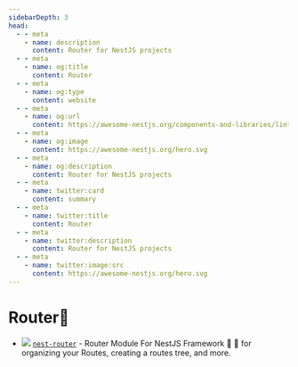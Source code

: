 ```yaml
---
sidebarDepth: 3
head:
  - - meta
    - name: description
      content: Router for NestJS projects
  - - meta
    - name: og:title
      content: Router
  - - meta
    - name: og:type
      content: website
  - - meta
    - name: og:url
      content: https://awesome-nestjs.org/components-and-libraries/lint.html
  - - meta
    - name: og:image
      content: https://awesome-nestjs.org/hero.svg
  - - meta
    - name: og:description
      content: Router for NestJS projects
  - - meta
    - name: twitter:card
      content: summary
  - - meta
    - name: twitter:title
      content: Router
  - - meta
    - name: twitter:description
      content: Router for NestJS projects
  - - meta
    - name: twitter:image:src
      content: https://awesome-nestjs.org/hero.svg
---
```


# Router🚦

- ![](https://img.shields.io/github/stars/shekohex/nest-router.svg?style=flat-square) [`nest-router`](https://github.com/shekohex/nest-router) - Router Module For NestJS Framework 🚦 🚀
  for organizing your Routes, creating a routes tree, and more.
